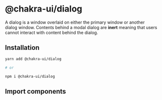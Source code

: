 # @chakra-ui/dialog

A dialog is a window overlaid on either the primary window or another dialog
window. Contents behind a modal dialog are **inert** meaning that users cannot
interact with content behind the dialog.

## Installation

```sh
yarn add @chakra-ui/dialog

# or

npm i @chakra-ui/dialog
```

## Import components

